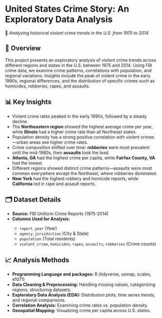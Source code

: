 <h1>United States Crime Story: An Exploratory Data Analysis</h1>
    <p>🔎 <em>Analyzing historical violent crime trends in the U.S. from 1975 to 2014</em></p>

<h2>📌 Overview</h2>
    <p>This project presents an exploratory analysis of violent crime trends across different regions and states in the U.S. between 1975 and 2014. Using FBI crime data, we examine crime patterns, correlations with population, and regional variations. Insights include the peak of violent crime in the early 1990s, regional differences, and the distribution of specific crimes such as homicides, robberies, rapes, and assaults.</p>

<h2>📊 Key Insights</h2>
    <ul>
        <li>Violent crime rates peaked in the early 1990s, followed by a steady decline.</li>
        <li>The <strong>Northeastern region</strong> showed the highest average crime per year, while <strong>Illinois</strong> had a higher crime rate than all Northeast states.</li>
        <li>Population density has a strong positive correlation with violent crimes—urban areas see higher crime rates.</li>
        <li>Crime composition shifted over time: <strong>robberies</strong> were most prevalent until the mid-1980s, then <strong>assaults</strong> took the lead.</li>
        <li><strong>Atlanta, GA</strong> had the highest crime per capita, while <strong>Fairfax County, VA</strong> had the lowest.</li>
        <li>Different regions showed distinct crime patterns—assaults were most common everywhere except the Northeast, where robberies dominated.</li>
        <li><strong>New York</strong> had the highest robbery and homicide reports, while <strong>California</strong> led in rape and assault reports.</li>
    </ul>

<h2>🗂 Dataset Details</h2>
    <ul>
        <li><strong>Source:</strong> FBI Uniform Crime Reports (1975-2014)</li>
        <li><strong>Columns Used for Analysis:</strong></li>
        <ul>
            <li><code>report_year</code> (Year)</li>
            <li><code>agency_jurisdiction</code> (City & State)</li>
            <li><code>population</code> (Total residents)</li>
            <li><code>violent_crime</code>, <code>homicides</code>, <code>rapes</code>, <code>assaults</code>, <code>robberies</code> (Crime counts)</li>
        </ul>
    </ul>


<h2>📈 Analysis Methods</h2>
    <ul>
        <li><strong>Programming Language and packages:</strong> R (tidyverse, usmap, scales, e1071)
        <li><strong>Data Cleaning & Preprocessing:</strong> Handling missing values, categorizing regions, structuring datasets.</li>
        <li><strong>Exploratory Data Analysis (EDA):</strong> Distribution plots, time series trends, and regional comparisons.</li>
        <li><strong>Correlation Analysis:</strong> Examining crime rates vs. population density.</li>
        <li><strong>Geospatial Mapping:</strong> Visualizing crime per capita across U.S. states.</li>
    </ul>




<!--
 ```diff
- text in red
+ text in green
! text in orange
# text in gray
@@ text in purple (and bold)@@
```
--!>
